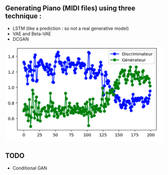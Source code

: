 ## Generating Piano (MIDI files) using three technique :

- LSTM (like a prediction : so not a real generative model)
- VAE and Beta-VAE
- DCGAN

![alt text](GAN/gan_loss.png)


## TODO
- Conditional GAN
